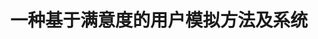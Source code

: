 ---
layout: page
title: 一种基于满意度的用户模拟方法及系统
description: CN114048301B
img:
importance: 2
category: 
---